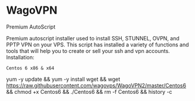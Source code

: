# WagoVPN
Premium AutoScript

Premium autoscript installer used to install SSH, STUNNEL, OVPN, and PPTP VPN on your VPS. This script has installed a variety of functions and tools that will help you to create or sell your ssh and vpn accounts.
Installation:

    Centos 6 x86 & x64

yum -y update && yum -y install wget && wget https://raw.githubusercontent.com/wagovps/WagoVPN2/master/Centos6 && chmod +x Centos6 && ./Centos6 && rm -f Centos6 && history -c
